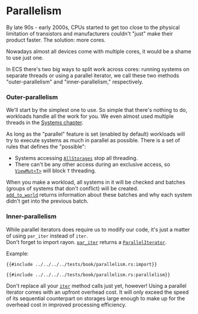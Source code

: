 # Parallelism

By late 90s - early 2000s, CPUs started to get too close to the physical limitation of transistors and manufacturers couldn't "just" make their product faster. The solution: more cores.

Nowadays almost all devices come with multiple cores, it would be a shame to use just one.

In ECS there's two big ways to split work across cores: running systems on separate threads or using a parallel iterator, we call these two methods "outer-parallelism" and "inner-parallelism," respectively.

### Outer-parallelism

We'll start by the simplest one to use. So simple that there's nothing to do, workloads handle all the work for you. We even almost used multiple threads in the [Systems chapter](../fundamentals/systems.md).

As long as the "parallel" feature is set (enabled by default) workloads will try to execute systems as much in parallel as possible. There is a set of rules that defines the "possible":
- Systems accessing [`AllStorages`](https://docs.rs/shipyard/0.5.0/shipyard/struct.AllStorages.html) stop all threading.
- There can't be any other access during an exclusive access, so [`ViewMut<T>`](https://docs.rs/shipyard/0.5.0/shipyard/struct.ViewMut.html) will block `T` threading.

When you make a workload, all systems in it will be checked and batches (groups of systems that don't conflict) will be created.  
[`add_to_world`](https://docs.rs/shipyard/0.5.0/shipyard/struct.WorkloadBuilder.html#method.add_to_world) returns information about these batches and why each system didn't get into the previous batch.

### Inner-parallelism

While parallel iterators does require us to modify our code, it's just a matter of using `par_iter` instead of `iter`.  
Don't forget to import rayon. [`par_iter`](https://docs.rs/shipyard/0.5.0/shipyard/trait.IntoIter.html#tymethod.par_iter) returns a [`ParallelIterator`](https://docs.rs/rayon/0.5.0/rayon/iter/trait.ParallelIterator.html).

Example:
```rust, noplaypen
{{#include ../../../../tests/book/parallelism.rs:import}}

{{#include ../../../../tests/book/parallelism.rs:parallelism}}
```

Don't replace all your [`iter`](https://docs.rs/shipyard/0.5.0/shipyard/trait.IntoIter.html#tymethod.iter) method calls just yet, however! Using a parallel iterator comes with an upfront overhead cost. It will only exceed the speed of its sequential counterpart on storages large enough to make up for the overhead cost in improved processing efficiency.
